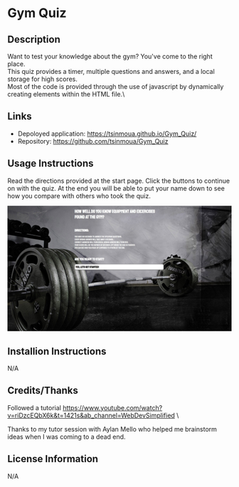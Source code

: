 # Gym Quiz

## Description
Want to test your knowledge about the gym? You've come to the right place.\
This quiz provides a timer, multiple questions and answers, and a local storage for high scores.\
Most of the code is provided through the use of javascript by dynamically creating elements within the HTML file.\


## Links
* Depoloyed application: https://tsinmoua.github.io/Gym_Quiz/
* Repository: https://github.com/tsinmoua/Gym_Quiz

## Usage Instructions
Read the directions provided at the start page. Click the buttons to continue on with the quiz. At the end you will be able to put your name down to see how you compare with others who took the quiz.

![Image of the site](site.jpg)

## Installion Instructions
N/A

## Credits/Thanks
Followed a tutorial https://www.youtube.com/watch?v=riDzcEQbX6k&t=1421s&ab_channel=WebDevSimplified \

Thanks to my tutor session with Aylan Mello who helped me brainstorm ideas when I was coming to a dead end.


## License Information
N/A
